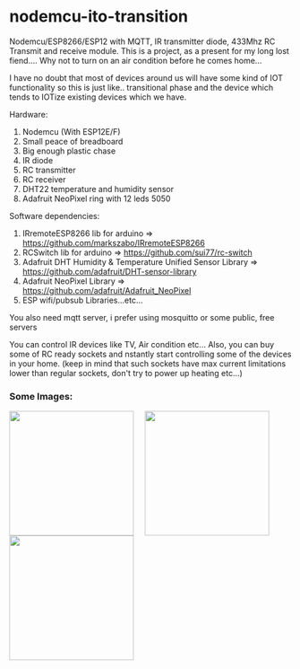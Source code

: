 # nodemcu-ito-transition
Nodemcu/ESP8266/ESP12 with MQTT, IR transmitter diode, 433Mhz RC Transmit and receive module. This is a project, as a present for my long lost fiend.... Why not to turn on an air condition before he comes home...

I have no doubt that most of devices around us will have some kind of IOT functionality so this is just like.. transitional phase and the device which tends to IOTize existing devices which we have.


Hardware:

1. Nodemcu (With ESP12E/F)
2. Small peace of breadboard
3. Big enough plastic chase
4. IR diode
5. RC transmitter
6. RC receiver
7. DHT22 temperature and humidity sensor
8. Adafruit NeoPixel ring with 12 leds 5050

Software dependencies:
1. IRremoteESP8266 lib for arduino => https://github.com/markszabo/IRremoteESP8266
2. RCSwitch lib for arduino => https://github.com/sui77/rc-switch
3. Adafruit DHT Humidity & Temperature Unified Sensor Library => https://github.com/adafruit/DHT-sensor-library
4. Adafruit NeoPixel Library => https://github.com/adafruit/Adafruit_NeoPixel
5. ESP wifi/pubsub Libraries...etc...

You also need mqtt server, i prefer using mosquitto or some public, free servers

You can control IR devices like TV, Air condition etc...
Also, you can buy some of RC ready sockets and nstantly start controlling some of the devices in your home. (keep in mind that such sockets have max current limitations lower than regular sockets, don't try to power up heating etc...)

### Some Images:
<img src="https://raw.githubusercontent.com/nardev/nodemcu-ito-transition/master/images/hepek-for-edin-out.jpg" width="222" style="float: left; margin-right: 20px;">
<img src="https://raw.githubusercontent.com/nardev/nodemcu-ito-transition/master/images/hepek-for-edin-in.jpg" width="222" style="float: left; margin-right: 20px;">
<img src="https://raw.githubusercontent.com/nardev/nodemcu-ito-transition/master/images/hepek-for-edin-light.jpg" width="222" style="float: left; margin-right: 20px;">
